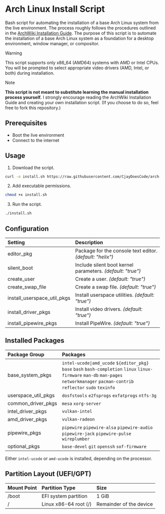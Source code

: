 # Arch Linux Install Script

Bash script for automating the installation of a base Arch Linux system from the live environment.
The process roughly follows the procedures outlined in the [ArchWiki Installation Guide](https://wiki.archlinux.org/title/Installation_guide).
The purpose of this script is to automate the installation of a base Arch Linux system as a foundation for a desktop environment, window manager, or compositor.

> [!WARNING]
> This script supports only x86_64 (AMD64) systems with AMD or Intel CPUs.
> You will be prompted to select appropriate video drivers (AMD, Intel, or both) during installation.

> [!NOTE]
> **This script is not meant to substitute learning the manual installation process yourself.**
> I strongly encourage reading the ArchWiki Installation Guide and creating your own installation script.
> (If you choose to do so, feel free to fork this repository.)

## Prerequisites

- Boot the live environment
- Connect to the internet

## Usage

1. Download the script.
```bash
curl -o install.sh https://raw.githubusercontent.com/CjayDoesCode/arch-install-script/main/install.sh
```

2. Add executable permissions.
```bash
chmod +x install.sh
```

3. Run the script.
```bash
./install.sh
```

## Configuration

| Setting                        | Description                                                |
| :----------------------------- | :--------------------------------------------------------- |
| editor_pkg                     | Package for the console text editor. *(default: "helix")*  |
| silent_boot                    | Include silent boot kernel parameters. *(default: "true")* |
| create_user                    | Create a user. *(default: "true")*                         |
| create_swap_file               | Create a swap file. *(default: "true")*                    |
| install_userspace_util_pkgs    | Install userspace utilities. *(default: "true")*           |
| install_driver_pkgs            | Install video drivers. *(default: "true")*                 |
| install_pipewire_pkgs          | Install PipeWire. *(default: "true")*                      |

## Installed Packages

| Package Group         | Packages                                                                                                                                                                              |
| :-------------------- | :------------------------------------------------------------------------------------------------------------------------------------------------------------------------------------ |
| base_system_pkgs      | `intel-ucode\|amd_ucode` `${editor_pkg}` `base` `bash` `bash-completion` `linux` `linux-firmware` `man-db` `man-pages` `networkmanager` `pacman-contrib` `reflector` `sudo` `texinfo` |
| userspace_util_pkgs   | `dosfstools` `e2fsprogs` `exfatprogs` `ntfs-3g`                                                                                                                                       |
| common_driver_pkgs    | `mesa` `xorg-server`                                                                                                                                                                  |
| intel_driver_pkgs     | `vulkan-intel`                                                                                                                                                                        |
| amd_driver_pkgs       | `vulkan-radeon`                                                                                                                                                                       |
| pipewire_pkgs         | `pipewire` `pipewire-alsa` `pipewire-audio` `pipewire-jack` `pipewire-pulse` `wireplumber`                                                                                            |
| optional_pkgs         | `base-devel` `git` `openssh` `sof-firmware`                                                                                                                                           |

Either `intel-ucode` or `amd-ucode` is installed, depending on the processor.

## Partition Layout (UEFI/GPT)

| Mount Point | Partition Type          | Size                    |
| :---------- | :---------------------- | :---------------------- |
| /boot       | EFI system partition    | 1 GiB                   |
| /           | Linux x86-64 root (/)   | Remainder of the device |
